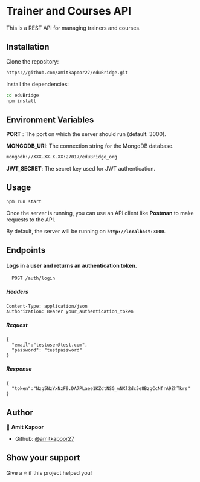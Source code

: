 
# Trainer and Courses API

This is a REST API for managing trainers and courses.


## Installation


Clone the repository:

```bash
https://github.com/amitkapoor27/eduBridge.git
```
Install the dependencies:
```bash
cd eduBridge
npm install
```    
## Environment Variables


**PORT** : The port on which the server should run (default: 3000).

**MONGODB_URI**: The connection string for the MongoDB database.
```sh
mongodb://XXX.XX.X.XX:27017/eduBridge_org
```
**JWT_SECRET**: The secret key used for JWT authentication.

## Usage

```sh
npm run start
```
Once the server is running, you can use an API client like **Postman** to make requests to the API.

By default, the server will be running on **`http://localhost:3000`**.



## Endpoints


#### Logs in a user and returns an authentication token.


```http
  POST /auth/login
```
##### Headers

```headers
Content-Type: application/json
Authorization: Bearer your_authentication_token
```
##### Request 
```body
{
  "email":"testuser@test.com",
  "password": "testpassword"
}
```

##### Response 
```body
{
  "token":"Nzg5NzYxNzF9.DA7PLaee1KZdtNSG_wNXl2dc5e8BzgCcNfrA9ZhTkrs"
}
```



## Author

👤 **Amit Kapoor**

* Github: [@amitkapoor27](https://github.com/amitkapoor27)
## Show your support

Give a ⭐️ if this project helped you!
